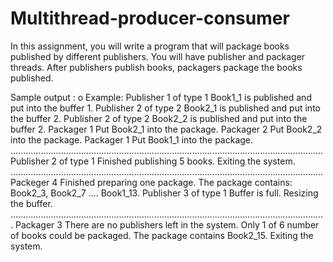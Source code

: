 # Multithread-producer-consumer

In this assignment, you will write a program that will package books published by different publishers.
You will have publisher and packager threads. After publishers publish books, packagers package the
books published.

Sample output :
o Example:
<Thread-type and ID> <Output>
Publisher 1 of type 1 Book1_1 is published and put into the buffer 1.
Publisher 2 of type 2 Book2_1 is published and put into the buffer 2.
Publisher 2 of type 2 Book2_2 is published and put into the buffer 2.
Packager 1 Put Book2_1 into the package.
Packager 2 Put Book2_2 into the package.
Packager 1 Put Book1_1 into the package.
............................................................................................................................
Publisher 2 of type 1 Finished publishing 5 books. Exiting the system.
............................................................................................................................
Packeger 4 Finished preparing one package. The package contains:
Book2_3, Book2_7 .... Book1_13.
Publisher 3 of type 1 Buffer is full. Resizing the buffer.
.............................................................................................................................
Packager 3 There are no publishers left in the system. Only 1 of 6
number of books could be packaged. The package
contains Book2_15. Exiting the system.
